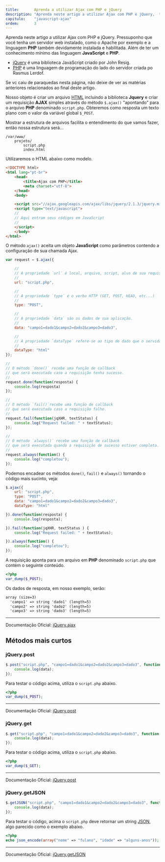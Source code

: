 ```yaml
---
title:       Aprenda a utilizar Ajax com PHP e jQuery
description: "Aprenda neste artigo a utilizar Ajax com PHP e jQuery,  também veremos os métodos curtos:  jQuery.post(), jQuery.get() e jQuery.getJSON()"
capitulo:    "javascript-ajax"
ordem:       3
---
```


Aprenda neste artigo a utilizar Ajax com PHP e jQuery. Pressuponho que você tenha um servidor web instalado, como o
Apache por exemplo e a linguagem __PHP__ também devidamente instalada e habilitada. Além de ter um conhecimento mínimo
das linguagem __JavaScript__ e __PHP__.

- [jQuery](http://jquery.com/) é uma biblioteca JavaScript criado por John Resig.
- [PHP](/php/) é uma linguagem de programação do lado do servidor criada po Rasmus Lerdof.

Se vc caiu de paraquedas nesta página, não deixe de ver as matérias anteriores relacionados ao final deste artigo.

Nosso objeto é criar um arquivo [HTML](/html-css/) incluindo a biblioteca __Jquery__ e criar um requisição __AJAX__
simples através do método `$.ajax()` "apontando" para o arquivo __PHP__ denominado `script.php`. Obteremos como resposta
um texto plano com o valor da variável global `$_POST`.

Mostrar a estrutura de arquivos facilita o entendimento do que vamos fazer, então nossa estrutura será...

    /var/www/
        projeto/
            script.php
            index.html

Utilizaremos o HTML abaixo como modelo.

```html
<!DOCTYPE html>
<html lang="pt-br">
    <head>
        <title>Ajax com PHP</title>
        <meta charset="utf-8">
    </head>
    <body>

    <script src="//ajax.googleapis.com/ajax/libs/jquery/2.1.3/jquery.min.js"></script>
    <script type="text/javascript">
    //
    // Aqui entram seus códigos em JavaScript
    //
    </script>
    </body>
</html>
```


O método `ajax()` aceita um objeto __JavaScript__ como parâmetros contendo a configuração de sua chamada Ajax.

```javascript
var request = $.ajax({

    //
    // A propriedade `url` é local, arquivo, script, alvo de sua requisição.
    //
    url: "script.php",

    //
    // A propriedade `type` é o verbo HTTP (GET, POST, HEAD, etc...)
    //
    type: "POST",

    //
    // A propriedade `data` são os dados de sua aplicação.
    //
    data: "campo1=dado1&campo2=dado2&campo3=dado3",

    //
    // A propriedade `dataType` refere-se ao tipo de dado que o servidor deve retornar a requisição.
    //
    dataType: "html"
});

//
// O método `done()` recebe uma função de callback
// que será executada caso a requisição tenha sucesso.
//
request.done(function(resposta) {
    console.log(resposta)
});

//
// O método `fail()`recebe uma função de callback
// que será executada caso a requisição falhe.
//
request.fail(function(jqXHR, textStatus) {
    console.log("Request failed: " + textStatus);
});

//
// O método `always()` recebe uma função de callback
// que será executada quando a requisição de sucesso estiver completa.
//
request.always(function() {
    console.log("completou");
});
```

Podemos encadear os métodos `done()`, `fail()` e `always()` tornando o código mais sucinto, veja:

```javascript
$.ajax({
    url: "script.php",
    type: "POST",
    data: "campo1=dado1&campo2=dado2&campo3=dado3",
    dataType: "html"

}).done(function(resposta) {
    console.log(resposta);

}).fail(function(jqXHR, textStatus ) {
    console.log("Request failed: " + textStatus);

}).always(function() {
    console.log("completou");
});
```

A requisição aponta para um arquivo em __PHP__ denominado `script.php` que contém o seguinte conteúdo.

```php
<?php
var_dump($_POST);
```

Os dados de resposta, em nosso exemplo, serão:

```html
array (size=3)
  'campo1' => string 'dado1' (length=5)
  'campo2' => string 'dado2' (length=5)
  'campo3' => string 'dado3' (length=5)
```


- - -
Documentação Oficial: [jQuery.ajax](http://api.jquery.com/jQuery.ajax/)



Métodos mais curtos
---

### jQuery.post

```javascript
$.post("script.php", "campo1=dado1&campo2=dado2&campo3=dado3", function( data ) {
    console.log(data);
});
```

Para testar o código acima, utiliza o `script.php` abaixo.

```php
<?php
var_dump($_POST);
```

- - -
Documentação Oficial: [jQuery.post](http://api.jquery.com/jQuery.post/)


### jQuery.get

```javascript
$.get("script.php", "campo1=dado1&campo2=dado2&campo3=dado3", function( data ) {
    console.log(data);
});
```

Para testar o código acima, utiliza o `script.php` abaixo.

```php
<?php
var_dump($_GET);
```

- - -
Documentação Oficial: [jQuery.post](http://api.jquery.com/jQuery.post/)


### jQuery.getJSON

```javascript
$.getJSON("script.php", "campo1=dado1&campo2=dado2&campo3=dado3", function( data ) {
    console.log(data);
});
```

Para testar o código, acima o `script.php` deve retornar um string [JSON](http://www.json.org/), algo
parecido como o exemplo abaixo.

```php
<?php
echo json_encode(array("nome" => "fulano", "idade" => "alguns-anos"));
```

- - -
Documentação Oficial: [jQuery.getJSON](http://api.jquery.com/jQuery.getJSON/)